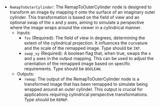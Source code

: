 - `RemapToOuterCylinder`: The RemapToOuterCylinder node is designed to transform an image by mapping it onto the surface of an imaginary outer cylinder. This transformation is based on the field of view and an optional swap of the x and y axes, aiming to simulate a perspective where the image wraps around the viewer in a cylindrical manner.
    - Inputs:
        - `fov` (Required): The field of view in degrees, determining the extent of the cylindrical projection. It influences the curvature and the scale of the remapped image. Type should be `INT`.
        - `swap_xy` (Required): A boolean flag that, when true, swaps the x and y axes in the output mapping. This can be used to adjust the orientation of the remapped image based on specific requirements. Type should be `BOOLEAN`.
    - Outputs:
        - `remap`: The output of the RemapToOuterCylinder node is a transformed image that has been remapped to simulate being wrapped around an outer cylinder. This output is crucial for applications requiring cylindrical perspective transformations. Type should be `REMAP`.
